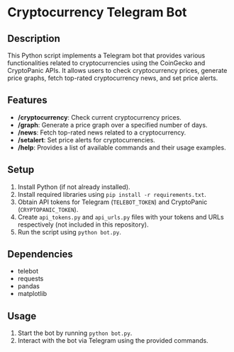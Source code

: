 # Cryptocurrency Telegram Bot

## Description
This Python script implements a Telegram bot that provides various functionalities related to cryptocurrencies using the CoinGecko and CryptoPanic APIs. It allows users to check cryptocurrency prices, generate price graphs, fetch top-rated cryptocurrency news, and set price alerts.

## Features
- **/cryptocurrency**: Check current cryptocurrency prices.
- **/graph**: Generate a price graph over a specified number of days.
- **/news**: Fetch top-rated news related to a cryptocurrency.
- **/setalert**: Set price alerts for cryptocurrencies.
- **/help**: Provides a list of available commands and their usage examples.

## Setup
1. Install Python (if not already installed).
2. Install required libraries using `pip install -r requirements.txt`.
3. Obtain API tokens for Telegram (`TELEBOT_TOKEN`) and CryptoPanic (`CRYPTOPANIC_TOKEN`).
4. Create `api_tokens.py` and `api_urls.py` files with your tokens and URLs respectively (not included in this repository).
5. Run the script using `python bot.py`.

## Dependencies
- telebot
- requests
- pandas
- matplotlib

## Usage
1. Start the bot by running `python bot.py`.
2. Interact with the bot via Telegram using the provided commands.